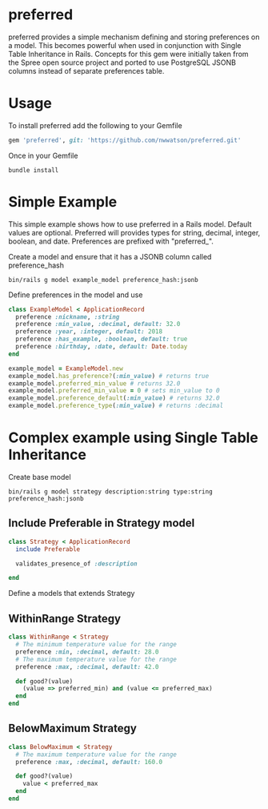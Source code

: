 # preferred

preferred provides a simple mechanism defining and storing preferences on a model.
This becomes powerful when used in conjunction with Single Table Inheritance
in Rails. Concepts for this gem were initially taken from the Spree open source
project and ported to use PostgreSQL JSONB columns instead of separate preferences
table.

# Usage

To install preferred add the following to your Gemfile

```ruby
gem 'preferred', git: 'https://github.com/nwwatson/preferred.git'
```

Once in your Gemfile

```shell
bundle install
```

# Simple Example

This simple example shows how to use preferred in a Rails model. Default values are optional. Preferred will provides types for string, decimal, integer, boolean, and date. Preferences are prefixed with "preferred_".

Create a model and ensure that it has a JSONB column called preference_hash

```shell
bin/rails g model example_model preference_hash:jsonb
```

Define preferences in the model and use

```ruby
class ExampleModel < ApplicationRecord
  preference :nickname, :string
  preference :min_value, :decimal, default: 32.0
  preference :year, :integer, default: 2018
  preference :has_example, :boolean, default: true
  preference :birthday, :date, default: Date.today
end

example_model = ExampleModel.new
example_model.has_preference?(:min_value) # returns true
example_model.preferred_min_value # returns 32.0
example_model.preferred_min_value = 0 # sets min_value to 0
example_model.preference_default(:min_value) # returns 32.0
example_model.preference_type(:min_value) # returns :decimal
```

# Complex example using Single Table Inheritance

Create base model

```
bin/rails g model strategy description:string type:string preference_hash:jsonb
```

## Include Preferable in Strategy model

```ruby
class Strategy < ApplicationRecord
  include Preferable

  validates_presence_of :description

end
```

Define a models that extends Strategy

## WithinRange Strategy

```ruby
class WithinRange < Strategy
  # The minimum temperature value for the range
  preference :min, :decimal, default: 28.0
  # The maximum temperature value for the range
  preference :max, :decimal, default: 42.0

  def good?(value)
    (value => preferred_min) and (value <= preferred_max)
  end
end
```

## BelowMaximum Strategy

```ruby
class BelowMaximum < Strategy
  # The maximum temperature value for the range
  preference :max, :decimal, default: 160.0

  def good?(value)
    value < preferred_max
  end
end
```
